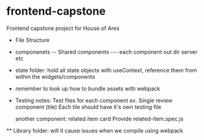 # frontend-capstone
Frontend capstone project for House of Ares

* File Structure
- componenets
-- Shared components
--- each component
out dir
server
etc
* state folder: hold all state objects with useContext, reference them from within the widgets/components
* remember to look up how to bundle assets with webpack
* Testing notes: Test files for each component
ex. Single review component (tile)
  Each tile should have it's own testing file

  another component: related item card
  Provide related-item.spec.js

** Library folder: will it cause issues when we compile using webpack

